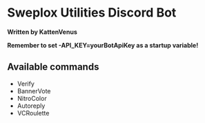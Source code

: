 # Sweplox Utilities Discord Bot  
**Written by KattenVenus**

**Remember to set -API_KEY=yourBotApiKey as a startup variable!**

## Available commands
* Verify
* BannerVote
* NitroColor
* Autoreply
* VCRoulette

